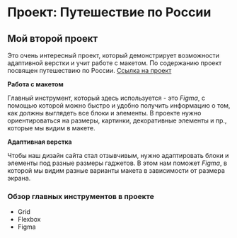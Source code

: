 # Проект: Путешествие по России

## Мой второй проект    
Это очень интересный проект, который демонстрирует возможности адаптивной верстки и учит работе с макетом. По содержанию проект посвящен путешествию по России.
[Ссылка на проект](https://tvmarko.github.io/russian-travel/)

**Работа с макетом** 

Главный инструмент, который здесь используется - это *Figma*, с помощью которой можно быстро и удобно получить информацию о том, как должны выглядеть все блоки и элементы.  В проекте нужно ориентироваться на размеры, картинки, декоративные элементы и пр., которые мы видим в макете.

**Адаптивная верстка**
 
Чтобы наш дизайн сайта стал отзывчивым, нужно адаптировать блоки и элементы под разные размеры гаджетов. В этом нам поможет *Figma*, в которой мы видим разные варианты макета в зависимости от размера экрана. 

### Обзор главных инструментов в проекте
* Grid
* Flexbox
* Figma
